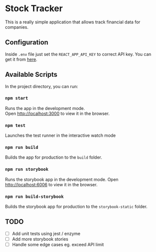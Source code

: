 # Stock Tracker
This is a really simple application that allows track financial data for companies.

## Configuration

Inside `.env` file just set the `REACT_APP_API_KEY` to correct API key. You can get it from [here](https://www.alphavantage.co/support/#api-key).

## Available Scripts

In the project directory, you can run:

### `npm start`

Runs the app in the development mode.<br>
Open [http://localhost:3000](http://localhost:3000) to view it in the browser.

### `npm test`

Launches the test runner in the interactive watch mode

### `npm run build`

Builds the app for production to the `build` folder.

### `npm run storybook`

Runs the storybook app in the development mode.
Open [http://localhost:6006](http://localhost:6006) to view it in the browser.

### `npm run build-storybook`

Builds the storybook app for production to the `storybook-static` folder.

## TODO
- [ ] Add unit tests using jest / enzyme
- [ ] Add more storybook stories
- [ ] Handle some edge cases eg. exceed API limit
